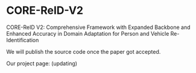 # CORE-ReID-V2
CORE-ReID V2: Comprehensive Framework with Expanded Backbone and Enhanced Accuracy in Domain Adaptation for Person and Vehicle Re-Identification

We will publish the source code once the paper got accepted.

Our project page: (updating)
